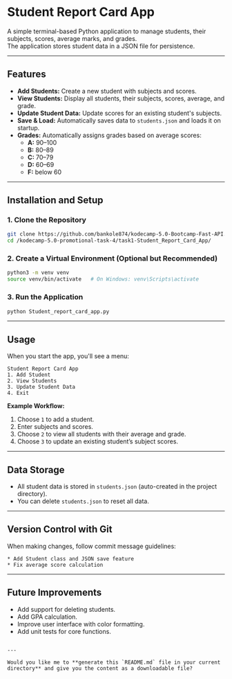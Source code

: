 
# **Student Report Card App**

A simple terminal-based Python application to manage students, their subjects, scores, average marks, and grades.  
The application stores student data in a JSON file for persistence.

---

## **Features**
- **Add Students:** Create a new student with subjects and scores.
- **View Students:** Display all students, their subjects, scores, average, and grade.
- **Update Student Data:** Update scores for an existing student's subjects.
- **Save & Load:** Automatically saves data to `students.json` and loads it on startup.
- **Grades:** Automatically assigns grades based on average scores:
  - **A:** 90–100
  - **B:** 80–89
  - **C:** 70–79
  - **D:** 60–69
  - **F:** below 60

---

## **Installation and Setup**

### **1. Clone the Repository**
```bash
git clone https://github.com/bankole874/kodecamp-5.0-Bootcamp-Fast-API.git
cd /kodecamp-5.0-promotional-task-4/task1-Student_Report_Card_App/
````

### **2. Create a Virtual Environment (Optional but Recommended)**

```bash
python3 -m venv venv
source venv/bin/activate   # On Windows: venv\Scripts\activate
```

### **3. Run the Application**

```bash
python Student_report_card_app.py
```

---

## **Usage**

When you start the app, you'll see a menu:

```
Student Report Card App
1. Add Student
2. View Students
3. Update Student Data
4. Exit
```

**Example Workflow:**

1. Choose `1` to add a student.
2. Enter subjects and scores.
3. Choose `2` to view all students with their average and grade.
4. Choose `3` to update an existing student’s subject scores.

---

## **Data Storage**

* All student data is stored in `students.json` (auto-created in the project directory).
* You can delete `students.json` to reset all data.

---

## **Version Control with Git**

When making changes, follow commit message guidelines:

```
* Add Student class and JSON save feature
* Fix average score calculation
```

---

## **Future Improvements**

* Add support for deleting students.
* Add GPA calculation.
* Improve user interface with color formatting.
* Add unit tests for core functions.

```

---

Would you like me to **generate this `README.md` file in your current directory** and give you the content as a downloadable file?
```
